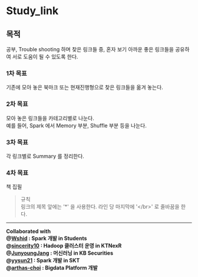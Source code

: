 # Study_link

## 목적 </br>
공부, Trouble shooting 하며 찾은 링크들 중, 혼자 보기 아까운 좋은 링크들을 공유하여 서로 도움이 될 수 있도록 한다. </br>

### 1차 목표 </br>
기존에 모아 놓은 북마크 또는 현재진행형으로 찾은 링크들을 옮겨 놓는다. </br>

### 2차 목표 </br>
모아 놓은 링크들을 카테고리별로 나눈다.</br>
예를 들어, Spark 에서 Memory 부분, Shuffle 부분 등을 나눈다.</br>

### 3차 목표 </br>
각 링크별로 Summary 를 정리한다.

### 4차 목표 </br>
책 집필 </br>

> 규칙</br>
링크의 제목 앞에는 '*' 을 사용한다.
라인 당 마지막에 '<\/br>' 로 줄바꿈을 한다.

------------------------------

**Collaborated with </br>
@[Wshid](https://github.com/Wshid) : Spark 개발 in Students </br>
@[sincerity10](https://github.com/sincerity10) : Hadoop 클러스터 운영 in KTNexR</br>
@[JunyoungJang](https://github.com/JunyoungJang) : 머신러닝 in KB Securities</br>
@[yysun21](https://github.com/yysun21) : Spark 개발 in SKT </br>
@[arthas-choi](https://github.com/arthas-choi) : Bigdata Platform 개발**
